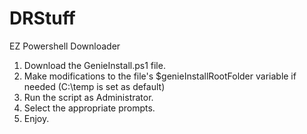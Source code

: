 # DRStuff

EZ Powershell Downloader
1) Download the GenieInstall.ps1 file.
2) Make modifications to the file's $genieInstallRootFolder variable if needed (C:\temp is set as default)
3) Run the script as Administrator.
4) Select the appropriate prompts.
5) Enjoy.